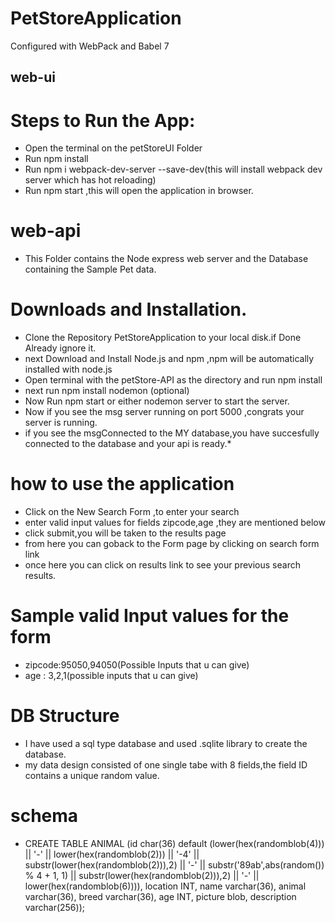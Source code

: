 # PetStoreApplication
Configured with WebPack and Babel 7
## web-ui
# Steps to Run the App:

* Open the terminal on the petStoreUI Folder
* Run npm install
* Run npm i webpack-dev-server --save-dev(this will install webpack dev server which has hot reloading)
* Run npm start ,this will open the application in browser.

# web-api
* This Folder contains the Node express web server and the Database containing the Sample Pet data.

# Downloads and Installation.
* Clone the Repository PetStoreApplication to your local disk.if Done Already ignore it.
* next Download and Install Node.js and npm ,npm will be automatically installed with node.js
* Open terminal with the petStore-API as the directory and run npm install
* next run npm install nodemon (optional)
* Now Run npm start or either nodemon server to start the server.
* Now if you see the msg server running on port 5000 ,congrats your server is running.
* if you see the msgConnected to the MY database,you have succesfully connected to the database and your api is ready.*  
# how to use the application
* Click on the New Search Form ,to enter your search
* enter valid input values  for fields zipcode,age ,they are mentioned below
* click submit,you will be taken to the results page 
* from here you can goback to the Form page by clicking on search form link
* once here you can click on results link to see your previous search results.
# Sample valid Input values for the form 
* zipcode:95050,94050(Possible Inputs that u can give)
* age : 3,2,1(possible inputs that u can give)

# DB Structure
* I have used a sql type database and used .sqlite library to create the database.
* my data design consisted of one single tabe with 8 fields,the field ID contains a unique random value. 
# schema
* CREATE TABLE ANIMAL (id char(36) default (lower(hex(randomblob(4))) || '-' || lower(hex(randomblob(2))) || '-4' || substr(lower(hex(randomblob(2))),2) || '-' || substr('89ab',abs(random()) % 4 + 1, 1) || substr(lower(hex(randomblob(2))),2) || '-' || lower(hex(randomblob(6)))), location INT, name varchar(36), animal varchar(36), breed varchar(36), age INT, picture blob, description varchar(256));
